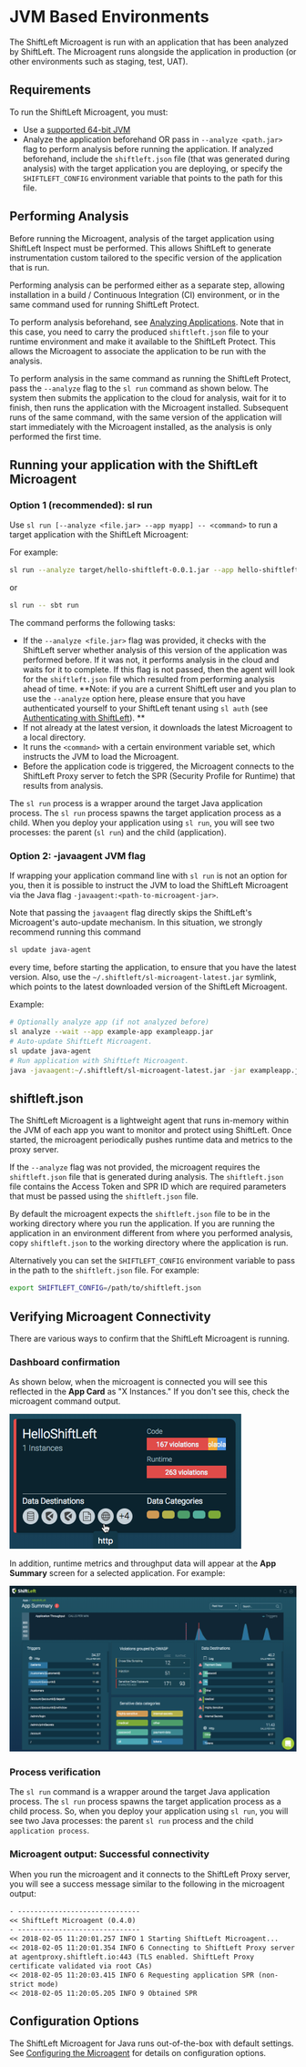# JVM Based Environments

The ShiftLeft Microagent is run with an application that has been analyzed by ShiftLeft. The Microagent runs alongside the application in production (or other environments such as staging, test, UAT).

## Requirements

To run the ShiftLeft Microagent, you must:
- Use a [supported 64-bit JVM](../../../introduction/requirements.md)
- Analyze the application beforehand OR pass in `--analyze <path.jar>` flag to perform analysis before running the application. If analyzed beforehand, include the `shiftleft.json` file (that was generated during analysis) with the target application you are deploying, or specify the `SHIFTLEFT_CONFIG` environment variable that points to the path for this file.

## Performing Analysis

Before running the Microagent, analysis of the target application using ShiftLeft Inspect must be performed. This allows ShiftLeft to generate instrumentation custom tailored to the specific version of the application that is run.

Performing analysis can be performed either as a separate step, allowing installation in a build / Continuous Integration (CI) environment, or in the same command used for running ShiftLeft Protect.

To perform analysis beforehand, see [Analyzing Applications](../../../using-inspect-protect/inspect/analyzing-applications.md). Note that in this case, you need to carry the produced `shiftleft.json` file to your runtime environment and make it available to the ShiftLeft Protect. This allows the Microagent to associate the application to be run with the analysis.

To perform analysis in the same command as running the ShiftLeft Protect, pass the `--analyze` flag to the `sl run` command as shown below. The system then submits the application to the cloud for analysis, wait for it to finish, then runs the application with the Microagent installed. Subsequent runs of the same command, with the same version of the application will start immediately with the Microagent installed, as the analysis is only performed the first time.

## Running your application with the ShiftLeft Microagent

### Option 1 (recommended): sl run

Use `sl run [--analyze <file.jar> --app myapp] -- <command>` to run a target application with the ShiftLeft Microagent:

For example:

```bash
sl run --analyze target/hello-shiftleft-0.0.1.jar --app hello-shiftleft -- java -jar target/hello-shiftleft-0.0.1.jar
```

or

```bash
sl run -- sbt run
```

The command performs the following tasks:

* If the `--analyze <file.jar>` flag was provided, it checks with the ShiftLeft server whether analysis of this version of the application was performed before. If it was not, it performs analysis in the cloud and waits for it to complete. If this flag is not passed, then the agent will look for the `shiftleft.json` file which resulted from performing analysis ahead of time. **Note: if you are a current ShiftLeft user and you plan to use the `--analyze` option here, please ensure that you have authenticated yourself to your ShiftLeft tenant using `sl auth` (see [Authenticating with ShiftLeft](../../using-cli/authenticating.md)).
**
* If not already at the latest version, it downloads the latest Microagent to a local directory.
* It runs the `<command>` with a certain environment variable set, which instructs the JVM to load the Microagent.
* Before the application code is triggered, the Microagent connects to the ShiftLeft Proxy server to fetch the SPR (Security Profile for Runtime) that results from analysis.

The `sl run` process is a wrapper around the target Java application process. The `sl run` process spawns the target application process as a child. When you deploy your application using `sl run`, you will see two processes: the parent (`sl run`) and the child (application).

### Option 2: -javaagent JVM flag

If wrapping your application command line with `sl run` is not an option for you, then it is possible to instruct the JVM to load the ShiftLeft Microagent via the Java flag `-javaagent:<path-to-microagent-jar>`.

Note that passing the `javaagent` flag directly skips the ShiftLeft's Microagent's auto-update mechanism. In this situation, we strongly recommend running this command

```bash
sl update java-agent
```

every time, before starting the application, to ensure that you have the latest version. Also, use the `~/.shiftleft/sl-microagent-latest.jar` symlink, which points to the latest downloaded version of the ShiftLeft Microagent.

Example:

```bash
# Optionally analyze app (if not analyzed before)
sl analyze --wait --app example-app exampleapp.jar
# Auto-update ShiftLeft Microagent.
sl update java-agent
# Run application with ShiftLeft Microagent.
java -javaagent:~/.shiftleft/sl-microagent-latest.jar -jar exampleapp.jar
```

## shiftleft.json

The ShiftLeft Microagent is a lightweight agent that runs in-memory within the JVM of each app you want to monitor and protect using ShiftLeft. Once started, the microagent periodically pushes runtime data and metrics to the proxy server.

If the `--analyze` flag was not provided, the microagent requires the `shiftleft.json` file that is generated during analysis. The `shiftleft.json` file contains the Access Token and SPR ID which are required parameters that must be passed using the `shiftleft.json` file.

By default the microagent expects the `shiftleft.json` file to be in the working directory where you run the application. If you are running the application in an environment different from where you performed analysis, copy `shiftleft.json` to the working directory where the application is run. 

Alternatively you can set the `SHIFTLEFT_CONFIG` environment variable to pass in the path to the `shiftleft.json` file. For example: 

```bash
export SHIFTLEFT_CONFIG=/path/to/shiftleft.json
```

## Verifying Microagent Connectivity

There are various ways to confirm that the ShiftLeft Microagent is running.

### Dashboard confirmation

As shown below, when the microagent is connected you will see this reflected in the **App Card** as "X Instances." If you don't see this, check the microagent command output.

![App Card](img/app-card.png)

In addition, runtime metrics and throughput data will appear at the **App Summary** screen for a selected application. For example:

![App Summary](img/app-sum.png)

### Process verification

The `sl run` command is a wrapper around the target Java application process. The `sl run` process spawns the target application process as a child process. So, when you deploy your application using `sl run`, you will see two Java processes: the parent `sl run` process and the child `application process`.

### Microagent output: Successful connectivity

When you run the microagent and it connects to the ShiftLeft Proxy server, you will see a success message similar to the following in the microagent output:

```
- ------------------------------
<< ShiftLeft Microagent (0.4.0)
- ------------------------------
<< 2018-02-05 11:20:01.257 INFO 1 Starting ShiftLeft Microagent...
<< 2018-02-05 11:20:01.354 INFO 6 Connecting to ShiftLeft Proxy server at agentproxy.shiftleft.io:443 (TLS enabled. ShiftLeft Proxy certificate validated via root CAs)
<< 2018-02-05 11:20:03.415 INFO 6 Requesting application SPR (non-strict mode)
<< 2018-02-05 11:20:05.205 INFO 9 Obtained SPR
```

## Configuration Options

The ShiftLeft Microagent for Java runs out-of-the-box with default settings. See [Configuring the Microagent](configuring-the-microagent.md) for details on configuration options.
